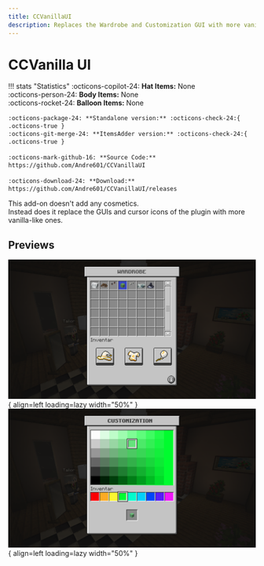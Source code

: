 ```yaml
---
title: CCVanillaUI
description: Replaces the Wardrobe and Customization GUI with more vanilla-like ones.
---
```


# CCVanilla UI

!!! stats "Statistics"
    :octicons-copilot-24: **Hat Items:** None  
    :octicons-person-24: **Body Items:** None  
    :octicons-rocket-24: **Balloon Items:** None
    
    :octicons-package-24: **Standalone version:** :octicons-check-24:{ .octicons-true }  
    :octicons-git-merge-24: **ItemsAdder version:** :octicons-check-24:{ .octicons-true }
    
    :octicons-mark-github-16: **Source Code:** https://github.com/Andre601/CCVanillaUI
    
    :octicons-download-24: **Download:** https://github.com/Andre601/CCVanillaUI/releases

This add-on doesn't add any cosmetics.  
Instead does it replace the GUIs and cursor icons of the plugin with more vanilla-like ones.

## Previews

![wardrobe](../assets/images/cosmeticscore/ccvanillaui/wardrobe.png){ align=left loading=lazy width="50%" }
![customization](../assets/images/cosmeticscore/ccvanillaui/customization.png){ align=left loading=lazy width="50%" }